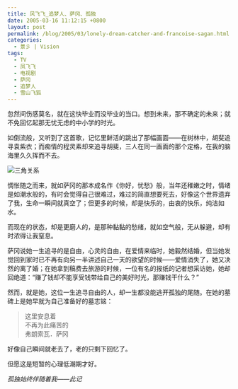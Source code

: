 ```yaml
---
title: 风飞飞_追梦人、萨冈、孤独
date: 2005-03-16 11:12:15 +0800
layout: post
permalink: /blog/2005/03/lonely-dream-catcher-and-francoise-sagan.html
categories:
  - 景彡 | Vision
tags:
  - TV
  - 凤飞飞
  - 电视剧
  - 萨冈
  - 追梦人
  - 雪山飞狐
---
```

忽然间伤感莫名，就在这快毕业而没毕业的当口。想到未来，那不确定的未来；就不免回忆起那无忧无虑的中小学的时光。

如倒流般，又听到了这首歌，记忆里鲜活的跳出了那幅画面——在树林中，胡斐追寻袁紫衣；而痴情的程灵素却来追寻胡斐，三人在同一画面的那个定格，在我的脑海里久久挥而不去。

<img title="三角关系" class="centered" src="http://junnie.3322.org/images/zhu8.net/sanjiao.gif" />

惆怅随之而来，就如萨冈的那本成名作《你好，忧愁》般，当年还稚嫩之时，情绪是如潮水般的，有时会觉得自己很难过，难过的简直想要死去，好像这个世界遗弃了我，生命一瞬间就真空了；但更多的时候，却是快乐的，由衷的快乐，纯洁如水。

而现在的状态，却是更磨人的，是那种黏黏的愁绪，就如空气般，无从躲避，却有时浓得让我窒息。

<!--more-->

萨冈说她一生追寻的是自由，心灵的自由，在爱情来临时，她毅然结婚，但当她发觉回到家时已不再有向另一半讲述自己一天的欲望的时候——爱情消失了，她又决然的离了婚；在她拿到稿费去旅游的时候，一位有名的报纸的记者想采访她，她却回绝道：“赚了钱却不能享受钱带给自己的美好时光，那赚钱干什么？”

然而，就是她，这位一生追寻自由的人，却一生都没能逃开孤独的尾随。在她的墓碑上是她早就为自己准备好的墓志铭：

> 这里安息着  
> 不再为此痛苦的  
> 弗朗索瓦．萨冈

好像自己瞬间就老去了，老的只剩下回忆了。

但愿这是短暂的心理低潮期才好。

*孤独始终伴随着我——此记*